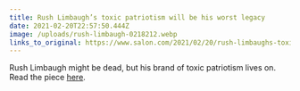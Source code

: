 ```yaml
---
title: Rush Limbaugh’s toxic patriotism will be his worst legacy
date: 2021-02-20T22:57:50.444Z
image: /uploads/rush-limbaugh-0218212.webp
links_to_original: https://www.salon.com/2021/02/20/rush-limbaughs-toxic-patriotism-will-be-his-worst-legacy/
---
```

Rush Limbaugh might be dead, but his brand of toxic patriotism lives on. Read the piece [here](https://www.salon.com/2021/02/20/rush-limbaughs-toxic-patriotism-will-be-his-worst-legacy/).
